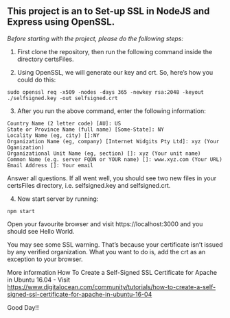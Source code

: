 ## This project is an to Set-up SSL in NodeJS and Express using OpenSSL.

*Before starting with the project, please do the following steps:*

1. First clone the repository, then run the following command inside the directory certsFiles.

2. Using OpenSSL, we will generate our key and crt. So, here’s how you could do this:

`sudo openssl req -x509 -nodes -days 365 -newkey rsa:2048 -keyout ./selfsigned.key -out selfsigned.crt
`

3. After you run the above command, enter the following information:

```
Country Name (2 letter code) [AU]: US
State or Province Name (full name) [Some-State]: NY
Locality Name (eg, city) []:NY
Organization Name (eg, company) [Internet Widgits Pty Ltd]: xyz (Your Oganization)
Organizational Unit Name (eg, section) []: xyz (Your unit name)
Common Name (e.g. server FQDN or YOUR name) []: www.xyz.com (Your URL)
Email Address []: Your email
```

Answer all questions. If all went well, you should see two new files in your certsFiles directory, i.e. selfsigned.key and selfsigned.crt.

4. Now start server by running:
```
npm start
```
Open your favourite browser and visit https://localhost:3000 and you should see Hello World.

You may see some SSL warning. That’s because your certificate isn’t issued by any verified organization. What you want to do is, add the crt as an exception to your browser.

More information How To Create a Self-Signed SSL Certificate for Apache in Ubuntu 16.04 - Visit https://www.digitalocean.com/community/tutorials/how-to-create-a-self-signed-ssl-certificate-for-apache-in-ubuntu-16-04


Good Day!!
